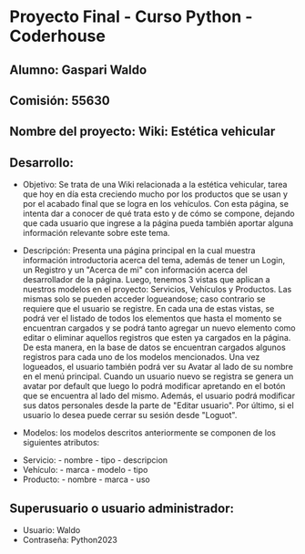 # Proyecto Final - Curso Python - Coderhouse

## Alumno: Gaspari Waldo

## Comisión: 55630

## Nombre del proyecto: Wiki: Estética vehicular

## Desarrollo:

- Objetivo: Se trata de una Wiki relacionada a la estética vehicular, tarea que hoy en día esta creciendo mucho por los productos que se usan y por el acabado final que se logra en los vehículos.
Con esta página, se intenta dar a conocer de qué trata esto y de cómo se compone, dejando que cada usuario que ingrese a la página pueda también aportar alguna información relevante sobre este tema. 

- Descripción: Presenta una página principal en la cual muestra información introductoria acerca del tema, además de tener un Login, un Registro y un "Acerca de mi" con información acerca del desarrollador de la página.
Luego, tenemos 3 vistas que aplican a nuestros modelos en el proyecto: Servicios, Vehículos y Productos. Las mismas solo se pueden acceder logueandose; caso contrario se requiere que el usuario se registre.
En cada una de estas vistas, se podrá ver el listado de todos los elementos que hasta el momento se encuentran cargados y se podrá tanto agregar un nuevo elemento como editar o eliminar aquellos registros que esten ya cargados en la página. De esta manera, en la base de datos se encuentran cargados algunos registros para cada uno de los modelos mencionados.
Una vez logueados, el usuario también podrá ver su Avatar al lado de su nombre en el menú principal. Cuando un usuario nuevo se registra se genera un avatar por default que luego lo podrá modificar apretando en el botón que se encuentra al lado del mismo. Además, el usuario podrá modificar sus datos personales desde la parte de "Editar usuario".
Por último, si el usuario lo desea puede cerrar su sesión desde "Loguot".

- Modelos: los modelos descritos anteriormente se componen de los siguientes atributos:

* Servicio: - nombre
            - tipo
            - descripcion
* Vehículo: - marca
            - modelo
            - tipo
* Producto: - nombre
            - marca
            - uso

## Superusuario o usuario administrador:

- Usuario: Waldo
- Contraseña: Python2023
